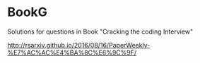 # BookG

Solutions for questions in Book "Cracking the coding Interview"

http://rsarxiv.github.io/2016/08/16/PaperWeekly-%E7%AC%AC%E4%BA%8C%E6%9C%9F/
